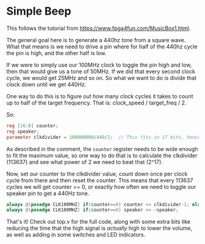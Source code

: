 Simple Beep
===

This follows the tutorial from https://www.fpga4fun.com/MusicBox1.html.

The general goal here is to generate a 440hz tone from a square wave. What that
means is we need to drive a pin where for half of the 440hz cycle the pin is
high, and the other half is low.

If we were to simply use our 100MHz clock to toggle the pin high and low, then
that would give us a tone of 50MHz. If we did that every second clock cycle, we
would get 25MHz and so on. So what we want to do is divide that clock down until
we get 440Hz.

One way to do this is to figure out how many clock cycles it takes to count up
to half of the target frequency. That is: clock_speed / target_freq / 2.

So:

```verilog
reg [16:0] counter;
reg speaker;
parameter clkdivider = 100000000/440/2;  // This fits in 17 bits, hence the counter size
```

As described in the comment, the `counter` register needs to be wide enough to
fit the maximum value, so one way to do that is to calculate the clkdivider
(113637) and see what power of 2 we need to beat that (2^17).

Now, set our counter to the clkdivider value, count down once per clock cycle
from there and then reset the counter. This means that every 113637 cycles
we will get counter == 0, or exactly how often we need to toggle our speaker
pin to get a 440Hz tone.

```verilog
always @(posedge CLK100MHZ) if(counter==0) counter <= clkdivider-1; else counter <= counter-1;
always @(posedge CLK100MHZ) if(counter==0) speaker <= ~speaker;
```

That's it! Check out top.v for the full code, along with some extra bits like
reducing the time that the high signal is *actually* high to lower the volume,
as well as adding in some switches and LED indicators.
